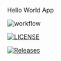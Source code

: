 Hello World App 

![workflow](https://github.com/HanHtikeSoe1/sem/actions/workflows/main.yml/badge.svg)

[![LICENSE](https://img.shields.io/github/license/HanHtikeSoe1/sem.svg?style=flat-square)](https://github.com/HanHtikeSoe1/sem/blob/master/LICENSE)

[![Releases](https://img.shields.io/github/release/HanHtikeSoe1/sem/all.svg?style=flat-square)](https://github.com/HanHtikeSoe1/sem/releases)